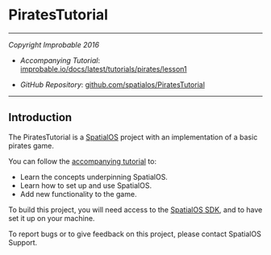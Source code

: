 # PiratesTutorial
---

*Copyright Improbable 2016*

- *Accompanying Tutorial*: [improbable.io/docs/latest/tutorials/pirates/lesson1](https://improbable.io/docs/latest/tutorials/pirates/lesson1)

- *GitHub Repository*: [github.com/spatialos/PiratesTutorial](https://github.com/spatialos/PiratesTutorial)

---

## Introduction

The PiratesTutorial is a [SpatialOS](https://improbable.io/) project with an implementation of a basic pirates game.

You can follow the [accompanying tutorial](https://improbable.io/docs/latest/tutorials/pirates/lesson1) to:
* Learn the concepts underpinning SpatialOS.
* Learn how to set up and use SpatialOS.
* Add new functionality to the game.

To build this project, you will need access to the [SpatialOS SDK](https://spatial.improbable.io/setup), and to have set it up on your machine.

To report bugs or to give feedback on this project, please contact SpatialOS Support.
